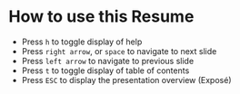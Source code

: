 # How to use this Resume

* Press `h` to toggle display of help
* Press `right arrow`, or `space` to navigate to next slide
* Press `left arrow` to navigate to previous slide
* Press `t` to toggle display of table of contents
* Press `ESC` to display the presentation overview (Exposé)
